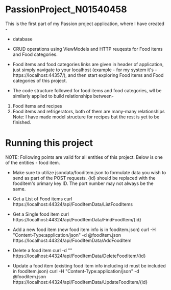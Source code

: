 # PassionProject_N01540458

This is the first part of my Passion project application, where I have created -
- database
- CRUD operations using ViewModels and HTTP reuqests for Food items and Food categories.
- Food items and food categories links are given in header of application, just simply navigate to your localhost (example - for my system it's - https://localhost:44357/), and then start exploring Food items and Food categories of this project.

- The code structure followed for food items and food categories, wll be similarly applied to build relationships between-
1. Food items and recipes
2. Food items and refrigerators, both of them are many-many relationships
Note: I have made model structure for recipes but the rest is yet to be finished.

# Running this project

NOTE: Following points are valid for all entities of this project. Below is one of the entities - food item.

- Make sure to utilize jsondata/fooditem.json to formulate data you wish to send as part of the POST requests. {id} should be replaced with the fooditem's primary key ID. The port number may not always be the same.

- Get a List of Food items curl https://localhost:44324/api/FoodItemData/ListFoodItems

- Get a Single food item curl https://localhost:44324/api/FoodItemData/FindFoodItem/{id}

- Add a new food item (new food item info is in fooditem.json) curl -H "Content-Type:application/json" -d @fooditem.json https://localhost:44324/api/FoodItemData/AddFoodItem

- Delete a food item curl -d "" https://localhost:44324/api/FoodItemData/DeleteFoodItem/{id}

- Update a food item (existing food item info including id must be included in fooditem.json) curl -H "Content-Type:application/json" -d @fooditem.json https://localhost:44324/api/FoodItemData/UpdateFoodItem/{id}
